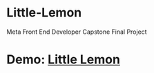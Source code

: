 # Little-Lemon

Meta Front End Developer Capstone Final Project

# Demo: [Little Lemon](https://github.com/NidhiGokani/LittleLemonMetaFrontEnd/)
